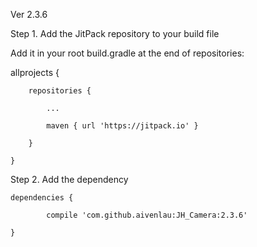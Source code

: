 Ver 2.3.6

Step 1. Add the JitPack repository to your build file

Add it in your root build.gradle at the end of repositories:

allprojects {

		repositories {
    
			...
      
			maven { url 'https://jitpack.io' }
      
		}
    
	}
  
  Step 2. Add the dependency
  
	dependencies {
  
	        compile 'com.github.aivenlau:JH_Camera:2.3.6'
          
	}
  
